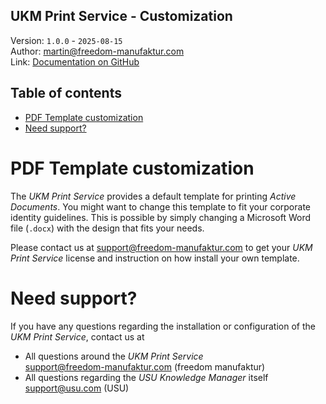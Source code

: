 ﻿UKM Print Service - Customization
---
Version: `1.0.0` - `2025-08-15` \
Author: [martin@freedom-manufaktur.com](mailto:martin@freedom-manufaktur.com) \
Link: [Documentation on GitHub](https://github.com/freedom-manufaktur/UKM-Print-Service/tree/main/Documentation/UKM%20Print%20Service%20Customization.md)

Table of contents
---
<!--TOC-->
- [PDF Template customization](#pdf-template-customization)
- [Need support?](#need-support)
<!--/TOC-->

# PDF Template customization
The *UKM Print Service* provides a default template for printing *Active Documents*.
You might want to change this template to fit your corporate identity guidelines.
This is possible by simply changing a Microsoft Word file (`.docx`) with the design that fits your needs.

Please contact us at [support@freedom-manufaktur.com](mailto:support@freedom-manufaktur.com) to get your *UKM Print Service* license and instruction on how install your own template.

# Need support?
If you have any questions regarding the installation or configuration of the *UKM Print Service*, contact us at
- All questions around the *UKM Print Service* \
  [support@freedom-manufaktur.com](mailto:support@freedom-manufaktur.com) (freedom manufaktur)
- All questions regarding the *USU Knowledge Manager* itself \
  [support@usu.com](mailto:support@usu.com) (USU)
